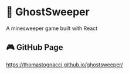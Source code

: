 # 👻 GhostSweeper

A minesweeper game built with React

## 🎮 GitHub Page

https://thomastognacci.github.io/ghostsweeper/

